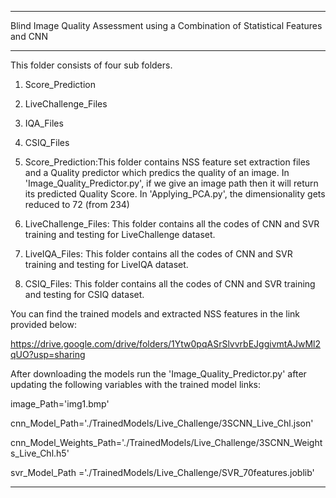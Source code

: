 _____________________________________________________________________________________
Blind Image Quality Assessment using a Combination of Statistical Features and CNN
_______________________________________________________________________________________


This folder consists of four sub folders.
1. Score_Prediction
2. LiveChallenge_Files
3. IQA_Files
4. CSIQ_Files

1. Score_Prediction:This folder contains NSS feature set extraction files and a Quality predictor which predics the quality of an image.
	In 'Image_Quality_Predictor.py', if we give an image path then it will return its predicted Quality Score.
	In 'Applying_PCA.py', the dimensionality gets reduced to 72 (from 234)

2. LiveChallenge_Files: This folder contains all the codes of CNN and SVR training and testing for LiveChallenge dataset.

3. LiveIQA_Files: This folder contains all the codes of CNN and SVR training and testing for LiveIQA dataset.

4. CSIQ_Files: This folder contains all the codes of CNN and SVR training and testing for CSIQ dataset.

You can find the trained models and extracted NSS features in the link provided below:

https://drive.google.com/drive/folders/1Ytw0pqASrSlvvrbEJggivmtAJwMl2qUO?usp=sharing



After downloading the models run the 'Image_Quality_Predictor.py' after updating the following variables with the trained model links:

image_Path='img1.bmp'

cnn_Model_Path='./TrainedModels/Live_Challenge/3SCNN_Live_Chl.json'

cnn_Model_Weights_Path='./TrainedModels/Live_Challenge/3SCNN_Weights_Live_Chl.h5'

svr_Model_Path ='./TrainedModels/Live_Challenge/SVR_70features.joblib'

________________________________________________________________________________________

